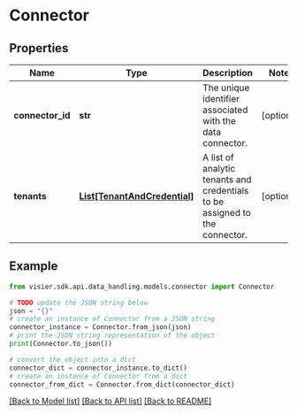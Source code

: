 # Connector


## Properties

Name | Type | Description | Notes
------------ | ------------- | ------------- | -------------
**connector_id** | **str** | The unique identifier associated with the data connector. | [optional] 
**tenants** | [**List[TenantAndCredential]**](TenantAndCredential.md) | A list of analytic tenants and credentials to be assigned to the connector. | [optional] 

## Example

```python
from visier.sdk.api.data_handling.models.connector import Connector

# TODO update the JSON string below
json = "{}"
# create an instance of Connector from a JSON string
connector_instance = Connector.from_json(json)
# print the JSON string representation of the object
print(Connector.to_json())

# convert the object into a dict
connector_dict = connector_instance.to_dict()
# create an instance of Connector from a dict
connector_from_dict = Connector.from_dict(connector_dict)
```
[[Back to Model list]](../README.md#documentation-for-models) [[Back to API list]](../README.md#documentation-for-api-endpoints) [[Back to README]](../README.md)



